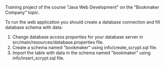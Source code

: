 Training project of the course "Java Web Development" on the "Bookmaker Company" topic.

To run the web application you should create a database connection and fill database schema with data:
1. Change database access properties for your database server in src/main/resources/database.properties file.
2. Create a schema named "bookmaker" using info/create_scrypt.sql file.
3. Import the table with data in the schema named "bookmaker" using info/insert_scrypt.sql file.